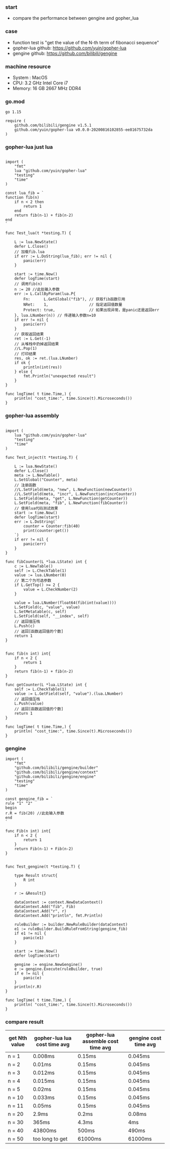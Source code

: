 ### start
- compare the performance between gengine and gopher_lua

### case
- function test is "get the value of the N-th term of fibonacci  sequence"
- gopher-lua github: https://github.com/yuin/gopher-lua 
- gengine github: https://github.com/bilibili/gengine


### machine resource
- System : MacOS
- CPU: 3.2 GHz Intel Core i7
- Memory: 16 GB 2667 MHz DDR4

### go.mod
```golang
go 1.15

require (
	github.com/bilibili/gengine v1.5.1
	github.com/yuin/gopher-lua v0.0.0-20200816102855-ee81675732da
)
```

### gopher-lua just lua
```golang

import (
	"fmt"
	lua "github.com/yuin/gopher-lua"
	"testing"
	"time"
)

const lua_fib = `
function fib(n)
	if n < 2 then
		return 1
	end
	return fib(n-1) + fib(n-2)
end
`

func Test_lua(t *testing.T) {

	L := lua.NewState()
	defer L.Close()
	// 加载fib.lua
	if err := L.DoString(lua_fib); err != nil {
		panic(err)
	}

	start := time.Now()
	defer logTime(start)
	// 调用fib(n)
	n := 20 //此处输入参数
	err := L.CallByParam(lua.P{
		Fn:      L.GetGlobal("fib"), // 获取fib函数引用
		NRet:    1,                  // 指定返回值数量
		Protect: true,               // 如果出现异常，是panic还是返回err
	}, lua.LNumber(n)) // 传递输入参数n=10
	if err != nil {
		panic(err)
	}
	// 获取返回结果
	ret := L.Get(-1)
	// 从堆栈中扔掉返回结果
	//L.Pop(1)
	// 打印结果
	res, ok := ret.(lua.LNumber)
	if ok {
		println(int(res))
	} else {
		fmt.Println("unexpected result")
	}
}

func logTime( t time.Time,) {
	println( "cost_time:", time.Since(t).Microseconds())
}

```

### gopher-lua assembly
```golang

import (
	lua "github.com/yuin/gopher-lua"
	"testing"
	"time"
)

func Test_inject(t *testing.T) {

	L := lua.NewState()
	defer L.Close()
	meta := L.NewTable()
	L.SetGlobal("Counter", meta)
	// 注册函数
	//L.SetField(meta, "new", L.NewFunction(newCounter))
	//L.SetField(meta, "incr", L.NewFunction(incrCounter))
	L.SetField(meta, "get", L.NewFunction(getCounter))
	L.SetField(meta, "fib", L.NewFunction(fibCounter))
	// 使用lua代码测试效果
	start := time.Now()
	defer logTime(start)
	err := L.DoString(`
		counter = Counter:fib(40)
		print(counter:get())
	`)
	if err != nil {
		panic(err)
	}
}

func fibCounter(L *lua.LState) int {
	c := L.NewTable()
	self := L.CheckTable(1)
	value := lua.LNumber(0)
	// 第二个为可选参数
	if L.GetTop() >= 2 {
		value = L.CheckNumber(2)
	}

	value = lua.LNumber(float64(fib(int(value))))
	L.SetField(c, "value", value)
	L.SetMetatable(c, self)
	L.SetField(self, "__index", self)
	// 返回值压栈
	L.Push(c)
	// 返回[函数返回值的个数]
	return 1
}


func fib(n int) int{
	if n < 2 {
		return 1
	}
	return fib(n-1) + fib(n-2)
}

func getCounter(L *lua.LState) int {
	self := L.CheckTable(1)
	value := L.GetField(self, "value").(lua.LNumber)
	// 返回值压栈
	L.Push(value)
	// 返回[函数返回值的个数]
	return 1
}

func logTime( t time.Time,) {
	println( "cost_time:", time.Since(t).Microseconds())
}

```

### gengine

```golang
import (
	"fmt"
	"github.com/bilibili/gengine/builder"
	"github.com/bilibili/gengine/context"
	"github.com/bilibili/gengine/engine"
	"testing"
	"time"
)

const gengine_fib = `
rule "1" "2" 
begin
r.R = fib(20) //此处输入参数
end
`

func Fib(n int) int{
	if n < 2 {
		return 1
	}
	return Fib(n-1) + Fib(n-2)
}


func Test_gengine(t *testing.T) {

	type Result struct{
		R int
	}

	r := &Result{}

	dataContext := context.NewDataContext()
	dataContext.Add("fib", Fib)
	dataContext.Add("r", r)
	dataContext.Add("println", fmt.Println)

	ruleBuilder := builder.NewRuleBuilder(dataContext)
	e1 := ruleBuilder.BuildRuleFromString(gengine_fib)
	if e1 != nil {
		panic(e1)
	}

	start := time.Now()
	defer logTime(start)

	gengine := engine.NewGengine()
	e := gengine.Execute(ruleBuilder, true)
	if e != nil {
		panic(e)
	}
	println(r.R)
}

func logTime( t time.Time,) {
	println( "cost_time:", time.Since(t).Microseconds())
}

```

### compare result

| get Nth value |gopher-lua lua cost time avg |gopher-lua assemble cost time avg| gengine cost time avg |
| -------- | -------- | --------- |----|
|n = 1 |0.008ms|0.15ms|0.045ms|
|n = 2 |0.01ms|0.15ms|0.045ms|
|n = 3 |0.012ms|0.15ms|0.045ms|
|n = 4 |0.015ms|0.15ms|0.045ms|
|n = 5 |0.02ms|0.15ms|0.045ms|
|n = 10 |0.033ms|0.15ms|0.045ms|
|n = 11 |0.05ms|0.15ms|0.045ms|
|n = 20 |2.9ms|0.2ms|0.08ms|
|n = 30 |365ms|4.3ms|4ms|
|n = 40 |43800ms |500ms|490ms|95|
|n = 50 |too long to get|61000ms|61000ms|-|

